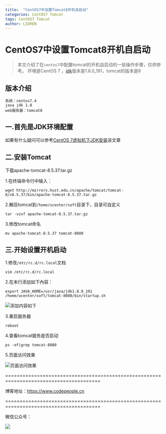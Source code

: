 ```yaml
---
title:  "CentOS7中设置Tomcat8开机自启动"
categories: CentOS7 Tomcat
tags: CentOS7 Tomcat
author: LIUREN
---
```


# CentOS7中设置Tomcat8开机自启动

> 本文介绍了在`centos7`中配置tomcat的开机自启动的一些操作步骤，仅供参考。
> 环境是CentOS 7 ，[jdk](https://www.baidu.com/s?wd=jdk&tn=24004469_oem_dg&rsv_dl=gh_pl_sl_csd)版本是1.8.0_191，tomcat的版本是8



## 版本介绍

```shell
系统：centos7.4
java jdk 1.8
web服务器：tomcat8
```



## 一.首先是JDK环境配置

如果有什么疑问可以参考[CentOS 7虚拟机下JDK安装](https://www.codepeople.cn/2018/12/30/CentOS7.4-JDK-install/)该文章



## 二.安装Tomcat

下载apache-tomcat-8.5.37.tar.gz

1.在终端命令行中输入：

`wget http://mirrors.hust.edu.cn/apache/tomcat/tomcat-8/v8.5.37/bin/apache-tomcat-8.5.37.tar.gz`

2.解压tomcat到`/home/ucenter/soft`目录下，目录可自定义

```shell
tar -vzxf apache-tomcat-8.5.37.tar.gz
```

3.修改tomcat命名

```shell
mv apache-tomcat-8.5.37 tomcat-8080
```



## 三.开始设置开机启动

1.修改`/etc/rc.d/rc.local`文档

```shell
vim /etc/rc.d/rc.local
```

2.在末行添加如下內容：

```shell
export JAVA_HOME=/usr/java/jdk1.8.0_191
/home/ucenter/soft/tomcat-8080/bin/startup.sh
```

![添加内容如下](https://www.codepeople.cn/imges/tomcat/000.png)

3.重启服务器

```shell
reboot
```

4.查看tomcat服务是否启动

```shell
ps -ef|grep tomcat-8080
```

5.页面访问效果

![页面访问效果](https://www.codepeople.cn/imges/tomcat/001.png)



=======================================================================================

博客地址：<https://www.codepeople.cn>

=======================================================================================

微信公众号：

![](https://www.codepeople.cn/imges/weixin_icon/weixin.jpg)